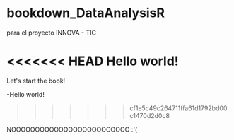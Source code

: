 # bookdown_DataAnalysisR
para el proyecto INNOVA - TIC

<<<<<<< HEAD
Hello world!
=======
Let's start the book!

-Hello world!
>>>>>>> cf1e5c49c264711ffa61d1792bd00c1470d2d0c8

NOOOOOOOOOOOOOOOOOOOOOOOOO :'(
